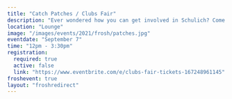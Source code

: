 ```yaml
---
title: "Catch Patches / Clubs Fair"
description: "Ever wondered how you can get involved in Schulich? Come down to the Clubs Fair in the Engg Lounge to meet all the ENGG teams and clubs. There is always something for someone!"
location: "Lounge"
image: "/images/events/2021/frosh/patches.jpg"
eventdate: "September 7"
time: "12pm - 3:30pm"
registration:
  required: true
  active: false
  link: "https://www.eventbrite.com/e/clubs-fair-tickets-167248961145"
froshevent: true
layout: "froshredirect"
---
```


